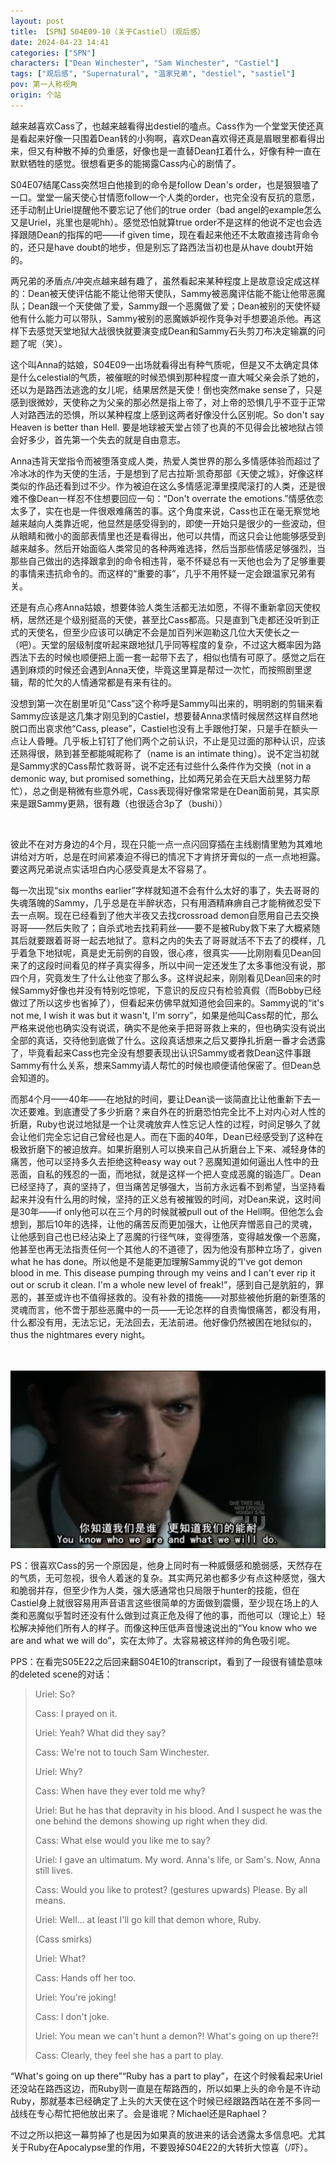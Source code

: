 ```yaml
---
layout: post
title: 【SPN】S04E09-10（关于Castiel）（观后感）
date: 2024-04-23 14:41
categories: ["SPN"]
characters: ["Dean Winchester", "Sam Winchester", "Castiel"]
tags: ["观后感", "Supernatural", "温家兄弟", "destiel", "sastiel"]
pov: 第一人称视角
origin: 个站
---
```


越来越喜欢Cass了，也越来越看得出destiel的嗑点。Cass作为一个堂堂天使还真是看起来好像一只围着Dean转的小狗啊，喜欢Dean喜欢得还真是眉眼里都看得出来，但又有种散不掉的负重感，好像也是一直替Dean扛着什么，好像有种一直在默默牺牲的感觉。很想看更多的能揭露Cass内心的剧情了。

S04E07结尾Cass突然坦白他接到的命令是follow Dean's order，也是狠狠嗑了一口。堂堂一届天使心甘情愿follow一个人类的order，也完全没有反抗的意愿，还手动制止Uriel提醒他不要忘记了他们的true order（bad angel的example怎么又是Uriel，兆里也是呢hh）。感觉恐怕就算true order不是这样的他说不定也会选择跟随Dean的指挥的吧——if given time，现在看起来他还不太敢直接违背命令的，还只是have doubt的地步，但是别忘了路西法当初也是从have doubt开始的。

两兄弟的矛盾点/冲突点越来越有趣了，虽然看起来某种程度上是故意设定成这样的：Dean被天使评估能不能让他带天使队，Sammy被恶魔评估能不能让他带恶魔队；Dean跟一个天使做了爱，Sammy跟一个恶魔做了爱；Dean被别的天使怀疑他有什么能力可以带队，Sammy被别的恶魔嫉妒视作竞争对手想要追杀他。再这样下去感觉天堂地狱大战很快就要演变成Dean和Sammy石头剪刀布决定输赢的问题了呢（笑）。

这个叫Anna的姑娘，S04E09一出场就看得出有种气质呢，但是又不太确定具体是什么celestial的气质，被催眠的时候恐惧到那种程度一直大喊父亲会杀了她的，还以为是路西法逃逸的女儿呢，结果居然是天使！倒也突然make sense了，只是感到很微妙，天使称之为父亲的那必然是指上帝了，对上帝的恐惧几乎不亚于正常人对路西法的恐惧，所以某种程度上感到这两者好像没什么区别呢。So don't say Heaven is better than Hell. 要是地球被天堂占领了也真的不见得会比被地狱占领会好多少，首先第一个失去的就是自由意志。

Anna违背天堂指令而被堕落变成人类，热爱人类世界的那么多情感体验而超过了冷冰冰的作为天使的生活，于是想到了尼古拉斯·凯奇那部《天使之城》，好像这样类似的作品还看到过不少。作为被迫在这么多情感泥潭里摸爬滚打的人类，还是很难不像Dean一样忍不住想要回应一句：“Don't overrate the emotions.”情感依恋太多了，实在也是一件很艰难痛苦的事。这个角度来说，Cass也正在毫无察觉地越来越向人类靠近呢，他显然是感受得到的，即使一开始只是很少的一些波动，但从眼睛和微小的面部表情里也还是看得出，他可以共情，而这只会让他能够感受到越来越多。然后开始面临人类常见的各种两难选择，然后当那些情感足够强烈，当那些自己做出的选择跟拿到的命令相违背，毫不怀疑总有一天他也会为了足够重要的事情来违抗命令的。而这样的“重要的事”，几乎不用怀疑一定会跟温家兄弟有关。

还是有点心疼Anna姑娘，想要体验人类生活都无法如愿，不得不重新拿回天使权柄，居然还是个级别挺高的天使，甚至比Cass都高。只是直到飞走都还没听到正式的天使名，但至少应该可以确定不会是加百列米迦勒这几位大天使长之一（吧）。天堂的层级制度听起来跟地狱几乎同等程度的复杂，不过这大概率因为路西法下去的时候也顺便把上面一套一起带下去了，相似也情有可原了。感觉之后在遇到麻烦的时候还会遇到Anna天使，毕竟这里算是帮过一次忙，而按照剧里逻辑，帮的忙欠的人情通常都是有来有往的。

没想到第一次在剧里听见“Cass”这个称呼是Sammy叫出来的，明明剧的剪辑来看Sammy应该是这几集才刚见到的Castiel，想要替Anna求情时候居然这样自然地脱口而出哀求他“Cass, please”，Castiel也没有上手跟他打架，只是手在额头一点让人昏睡。几乎板上钉钉了他们两个之前认识，不止是见过面的那种认识，应该还熟得很，熟到甚至都能喊昵称了（name is an intimate thing）。说不定当初就是Sammy求的Cass帮忙救哥哥，说不定还有过些什么条件作为交换（not in a demonic way, but promised something，比如两兄弟会在天启大战里努力帮忙），总之倒是稍微有些意外呢，Cass表现得好像常常是在Dean面前晃，其实原来是跟Sammy更熟，很有趣（也很适合3p了（bushi））

<br>

彼此不在对方身边的4个月，现在只能一点一点闪回穿插在主线剧情里勉为其难地讲给对方听，总是在时间紧凑迫不得已的情况下才肯挤牙膏似的一点一点地袒露。要这两兄弟说点实话坦白内心感受真是太不容易了。

每一次出现“six months earlier”字样就知道不会有什么太好的事了，失去哥哥的失魂落魄的Sammy，几乎总是在半醉状态，只有用酒精麻痹自己才能稍微忍受下去一点啊。现在已经看到了他大半夜又去找crossroad demon自愿用自己去交换哥哥——然后失败了；自杀式地去找莉莉丝——要不是被Ruby救下来了大概紧随其后就要跟着哥哥一起去地狱了。意料之内的失去了哥哥就活不下去了的模样，几乎着急下地狱呢，真是史无前例的自毁，很心疼，很真实——比刚刚看见Dean回来了的这段时间看见的样子真实得多，所以中间一定还发生了太多事他没有说，那四个月，究竟发生了什么让他变了那么多。这样说起来，刚刚看见Dean回来的时候Sammy好像也并没有特别吃惊呢，下意识的反应只有检验真假（而Bobby已经做过了所以这步也省掉了），但看起来仿佛早就知道他会回来的。Sammy说的“it's not me, I wish it was but it wasn't, I'm sorry”，如果是他叫Cass帮的忙，那么严格来说他也确实没有说谎，确实不是他亲手把哥哥救上来的，但也确实没有说出全部的真话，交待他到底做了什么。这段真话想来之后又要挣扎折磨一番才会透露了，毕竟看起来Cass也完全没有想要表现出认识Sammy或者救Dean这件事跟Sammy有什么关系，想来Sammy请人帮忙的时候也顺便请他保密了。但Dean总会知道的。

而那4个月——40年——在地狱的时间，要让Dean谈一谈简直比让他重新下去一次还要难。到底遭受了多少折磨？来自外在的折磨恐怕完全比不上对内心对人性的折磨，Ruby也说过地狱是一个让灵魂放弃人性忘记人性的过程，时间足够久了就会让他们完全忘记自己曾经也是人。而在下面的40年，Dean已经感受到了这种在极致折磨下的被迫放弃。如果折磨别人可以换来自己从折磨台上下来、减轻身体的痛苦，他可以坚持多久去拒绝这种easy way out？恶魔知道如何逼出人性中的丑恶面，自私的残忍的一面，而地狱，就是这样一个把人变成恶魔的锻造厂。Dean已经坚持了，真的坚持了，但当痛苦足够强大，当前方永远看不到希望，当坚持看起来并没有什么用的时候，坚持的正义总有被摧毁的时间，对Dean来说，这时间是30年——if only他可以在三个月的时候就被pull out of the Hell啊。但他怎么会想到，那后10年的选择，让他的痛苦反而更加强大，让他厌弃憎恶自己的灵魂，让他感到自己也已经沾染上了恶魔的行径气味，变得堕落，变得越发像一个恶魔，他甚至也再无法指责任何一个其他人的不道德了，因为他没有那种立场了，given what he has done。所以他是不是能更加理解Sammy说的“I've got demon blood in me. This disease pumping through my veins and I can't ever rip it out or scrub it clean. I'm a whole new level of freak!”，感到自己是肮脏的，罪恶的，甚至或许也不值得拯救的。没有补救的措施——对那些被他折磨的新堕落的灵魂而言，他不啻于那些恶魔中的一员——无论怎样的自责悔恨痛苦，都没有用，什么都没有用，无法忘记，无法回去，无法前进。他好像仍然被困在地狱似的，thus the nightmares every night。

<br><br>
![](https://raw.githubusercontent.com/junesirius/junesirius.github.io/master/assets/images/SPN/S04/2024-04-23-SPN-0410.jpg)
<br>

PS：很喜欢Cass的另一个原因是，他身上同时有一种威慑感和脆弱感，天然存在的气质，无可忽视，很令人着迷的复杂。其实两兄弟也都多少有点这种感觉，强大和脆弱并存，但至少作为人类，强大感通常也只局限于hunter的技能，但在Castiel身上就很容易用声音语言这些很简单的方面做到震慑，至少现在场上的人类和恶魔似乎暂时还没有什么做到过真正危及得了他的事，而他可以（理论上）轻松解决掉他们所有人的样子。而像这种压低声音慢速说出的“You know who we are and what we will do”，实在太帅了。太容易被这样帅的角色吸引呢。

PPS：在看完S05E22之后回来翻S04E10的transcript，看到了一段很有铺垫意味的deleted scene的对话：

> Uriel: So?
>
> Cass: I prayed on it.
>
> Uriel: Yeah? What did they say?
>
> Cass: We're not to touch Sam Winchester.
>
> Uriel: Why?
>
> Cass: When have they ever told me why?
>
> Uriel: But he has that depravity in his blood. And I suspect he was the one behind the demons showing up right when they did.
>
> Cass: What else would you like me to say?
>
> Uriel: I gave an ultimatum. My word. Anna's life, or Sam's. Now, Anna still lives.
>
> Cass: Would you like to protest? (gestures upwards) Please. By all means.
>
> Uriel: Well... at least I'll go kill that demon whore, Ruby.
>
> (Cass smirks)
>
> Uriel: What?
>
> Cass: Hands off her too.
>
> Uriel: You're joking!
>
> Cass: I don't joke.
>
> Uriel: You mean we can't hunt a demon?! What's going on up there?!
>
> Cass: Clearly, they feel she has a part to play.

“What's going on up there”“Ruby has a part to play”，在这个时候看起来Uriel还没站在路西这边，而Ruby则一直是在帮路西的，所以如果上头的命令是不许动Ruby，那就基本已经确定了上头的大天使在这个时候已经跟路西站在差不多同一战线在专心帮忙把他放出来了。会是谁呢？Michael还是Raphael？

不过之所以把这一幕剪掉了也是因为如果真的放进来的话会透露太多信息吧。尤其关于Ruby在Apocalypse里的作用，不要毁掉S04E22的大转折大惊喜（/吓）。

